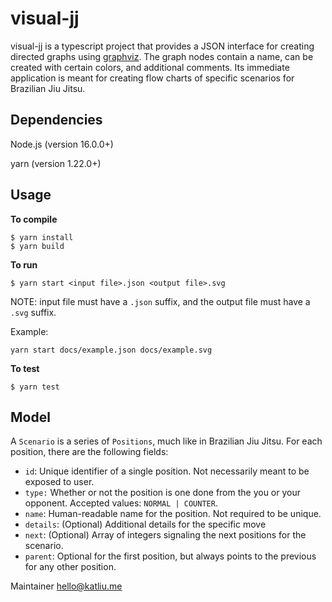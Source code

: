 # visual-jj 

visual-jj is a typescript project that provides a JSON interface for creating directed graphs using [graphviz](https://www.npmjs.com/package/graphviz). The graph nodes contain a name, can be created with certain colors, and additional comments. Its immediate application is meant for creating flow charts of specific scenarios for Brazilian Jiu Jitsu.

## Dependencies

Node.js (version 16.0.0+)
 
yarn (version 1.22.0+)

## Usage

**To compile**
```
$ yarn install
$ yarn build
```

**To run**
```
$ yarn start <input file>.json <output file>.svg
```
NOTE: input file must have a `.json` suffix, and the output file must have a `.svg` suffix.

Example:

```
yarn start docs/example.json docs/example.svg

```

**To test**
```
$ yarn test
```

## Model
A `Scenario` is a series of `Positions`, much like in Brazilian Jiu Jitsu. For each position, there are the following fields:

* `id`: Unique identifier of a single position. Not necessarily meant to be exposed to user.
* `type:` Whether or not the position is one done from the you or your opponent. Accepted values: `NORMAL | COUNTER`.
* `name`: Human-readable name for the position. Not required to be unique.
* `details`: (Optional) Additional details for the specific move
* `next`: (Optional) Array of integers signaling the next positions for the scenario.
* `parent`: Optional for the first position, but always points to the previous for any other position.


Maintainer hello@katliu.me

